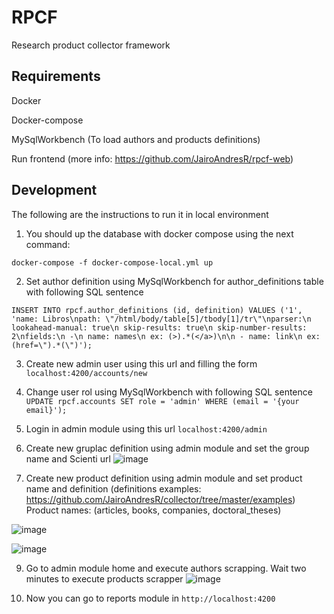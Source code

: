 # RPCF
Research product collector framework


## Requirements
Docker

Docker-compose

MySqlWorkbench (To load authors and products definitions)

Run frontend (more info: https://github.com/JairoAndresR/rpcf-web)

## Development

The following are the instructions to run it in local environment

1. You should up the database with docker compose using the next command:
```cassandraql
docker-compose -f docker-compose-local.yml up
```
2. Set author definition using MySqlWorkbench for author_definitions table with following SQL sentence
```cassandraql
INSERT INTO rpcf.author_definitions (id, definition) VALUES ('1', 'name: Libros\npath: \"/html/body/table[5]/tbody[1]/tr\"\nparser:\n lookahead-manual: true\n skip-results: true\n skip-number-results: 2\nfields:\n -\n name: names\n ex: (>).*(</a>)\n\n - name: link\n ex: (href=\").*(\")');
```
3. Create new admin user using this url and filling the form 
`localhost:4200/accounts/new`
4. Change user rol using MySqlWorkbench with following SQL sentence
```UPDATE rpcf.accounts SET role = 'admin' WHERE (email = '{your email}');```
5. Login in admin module using this url `localhost:4200/admin`
6. Create new gruplac definition using admin module and set the group name and Scienti url
![image](https://user-images.githubusercontent.com/25800176/178641949-2b5378dd-40ca-4374-b769-3b67c2d21ac9.png)

7. Create new product definition using admin module and set product name and definition (definitions examples: https://github.com/JairoAndresR/collector/tree/master/examples)
Product names: (articles, books, companies, doctoral_theses)

![image](https://user-images.githubusercontent.com/25800176/178642008-5b806c07-5f24-40cd-8bb0-0636d90daacb.png)

![image](https://user-images.githubusercontent.com/25800176/178642026-441868fb-6b9f-4ff9-8ab1-fcce4e20d8bd.png)

9. Go to admin module home and execute authors scrapping. Wait two minutes to execute products scrapper
![image](https://user-images.githubusercontent.com/25800176/178642469-4cb67ccd-9f5c-447e-a888-c77b71284d79.png)

10. Now you can go to reports module in `http://localhost:4200`

